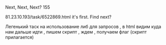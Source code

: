 Next, Next, Next?
155

81.23.10.193/task/6522869.html it's first. Find next?

Легенький таск на использование либ для запросов , в html видим куда нам дальше идти , пишем скрипт , ждем , получаем флаг (скрипт прилагается)
